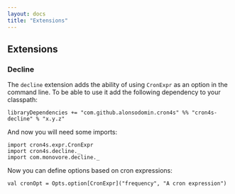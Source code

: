 ```yaml
---
layout: docs
title: "Extensions"
---
```


## Extensions

### Decline

The `decline` extension adds the ability of using `CronExpr` as an option in the command line. To be able to use it
add the following dependency to your classpath:

```
libraryDependencies += "com.github.alonsodomin.cron4s" %% "cron4s-decline" % "x.y.z"
```

And now you will need some imports:

```tut:silent
import cron4s.expr.CronExpr
import cron4s.decline._
import com.monovore.decline._
```

Now you can define options based on cron expressions:

```tut:book
val cronOpt = Opts.option[CronExpr]("frequency", "A cron expression")
```